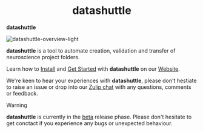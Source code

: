 # <center> **datashuttle** </center>

<p style="align=center"> <b>datashuttle</b> </p>

![datashuttle-overview-light](https://github.com/neuroinformatics-unit/datashuttle/assets/55797454/fd96f383-738f-46e8-92c0-686deba5c57a#gh-dark-light-only)

**datashuttle** is a tool to automate creation, validation and transfer of neuroscience project folders.

Learn how to [Install](https://datashuttle.neuroinformatics.dev/pages/how_tos/install.html)
and
[Get Started](https://datashuttle.neuroinformatics.dev/pages/tutorials/getting_started.html)
with **datashuttle** on our
[Website](https://datashuttle.neuroinformatics.dev).

We're keen to hear your experiences with **datashuttle**, please don't hestiate to raise an issue
or drop into our [Zulip chat](https://neuroinformatics.zulipchat.com/#narrow/stream/405999-DataShuttle)  with any questions, comments or feedback.

> [!WARNING]
> **datashuttle** is currently in the [beta](https://en.wikipedia.org/wiki/Software_release_life_cycle#Beta) release phase. Please don't hesitate
> to get conctact if you experience any bugs or unexpected behaviour.
